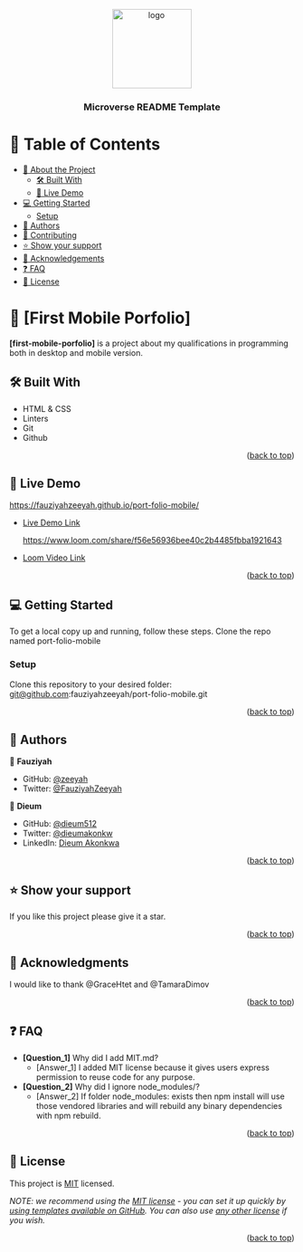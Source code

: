 <a name="readme-top"></a>

<div align="center">
  <img src="murple_logo.png" alt="logo" width="140"  height="auto" />
  <br/>

  <h3><b>Microverse README Template</b></h3>

</div>

# 📗 Table of Contents

- [📖 About the Project](#about-project)
  - [🛠 Built With](#built-with)
  - [🚀 Live Demo](#live-demo)
- [💻 Getting Started](#getting-started)
  - [Setup](#setup)
- [👥 Authors](#authors)
- [🤝 Contributing](#contributing)
- [⭐️ Show your support](#support)
- [🙏 Acknowledgements](#acknowledgements)
- [❓ FAQ](#faq)
- [📝 License](#license)

# 📖 [First Mobile Porfolio] <a name="about-project"></a>

**[first-mobile-porfolio]** is a project about my qualifications in programming both in desktop and mobile version.

## 🛠 Built With <a name="built-with"></a>

- HTML & CSS
- Linters
- Git
- Github

<p align="right">(<a href="#readme-top">back to top</a>)</p>

## 🚀 Live Demo <a name="live-demo"></a>

https://fauziyahzeeyah.github.io/port-folio-mobile/

- [Live Demo Link](https://fauziyahzeeyah.github.io/port-folio-mobile/)

  https://www.loom.com/share/f56e56936bee40c2b4485fbba1921643

- [Loom Video Link](https://www.loom.com/share/f56e56936bee40c2b4485fbba1921643)

<p align="right">(<a href="#readme-top">back to top</a>)</p>

## 💻 Getting Started <a name="getting-started"></a>

To get a local copy up and running, follow these steps.
Clone the repo named port-folio-mobile

### Setup

Clone this repository to your desired folder:
git@github.com:fauziyahzeeyah/port-folio-mobile.git

<p align="right">(<a href="#readme-top">back to top</a>)</p>

## 👥 Authors <a name="authors"></a>

👤 **Fauziyah**

- GitHub: [@zeeyah](https://github.com/fauziyahzeeyah)
- Twitter: [@FauziyahZeeyah](https://twitter.com/FauziyahZeeyah?t=5x4tHwdJG62bloZ3QehDcw&s=08)

👤 **Dieum**

- GitHub: [@dieum512](https://github.com/dieum512/)
- Twitter: [@dieumakonkw](https://twitter.com/dieumakonkw)
- LinkedIn: [Dieum Akonkwa](https://www.linkedin.com/in/dieum-akonkwa-7981b924b/)

<p align="right">(<a href="#readme-top">back to top</a>)</p>

## ⭐️ Show your support <a name="support"></a>

If you like this project please give it a star.

<p align="right">(<a href="#readme-top">back to top</a>)</p>

## 🙏 Acknowledgments <a name="acknowledgements"></a>

I would like to thank @GraceHtet and @TamaraDimov

<p align="right">(<a href="#readme-top">back to top</a>)</p>

## ❓ FAQ <a name="faq"></a>

- **[Question_1]**
  Why did I add MIT.md?
  - [Answer_1]
    I added MIT license because it gives users express permission to reuse code for any purpose.
- **[Question_2]**
  Why did I ignore node_modules/?
  - [Answer_2]
    If folder node_modules: exists then npm install will use those vendored libraries and will rebuild any binary dependencies with npm rebuild.

<p align="right">(<a href="#readme-top">back to top</a>)</p>

<!-- LICENSE -->

## 📝 License <a name="license"></a>

This project is [MIT](./LICENSE) licensed.

_NOTE: we recommend using the [MIT license](https://choosealicense.com/licenses/mit/) - you can set it up quickly by [using templates available on GitHub](https://docs.github.com/en/communities/setting-up-your-project-for-healthy-contributions/adding-a-license-to-a-repository). You can also use [any other license](https://choosealicense.com/licenses/) if you wish._

<p align="right">(<a href="#readme-top">back to top</a>)</p>
